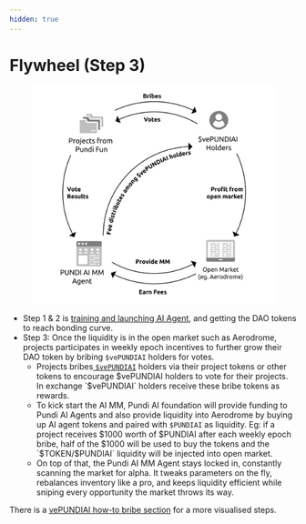 ```yaml
---
hidden: true
---
```


# Flywheel (Step 3)

<figure><img src="../.gitbook/assets/Drawing - 05-Cycle.png" alt=""><figcaption></figcaption></figure>

* Step 1 & 2 is [training and launching AI Agent](train-and-launch-step-1-and-2.md), and getting the DAO tokens to reach bonding curve.&#x20;
* Step 3: Once the liquidity is in the open market such as Aerodrome, projects participates in weekly epoch incentives to further grow their DAO token by bribing `$vePUNDIAI` holders for votes.
  * Projects bribes[ `$vePUNDIAI`](../token-economy-of-pundi-x-pundi-ai-and-pundi-aifx/vepundiai/) holders via their project tokens or other tokens to encourage $vePUNDIAI holders to vote for their projects. In exchange `$vePUNDIAI` holders receive these bribe tokens as rewards.&#x20;
  * To kick start the AI MM, Pundi AI foundation will provide funding to Pundi AI Agents and also provide liquidity into Aerodrome by buying up AI agent tokens and paired with `$PUNDIAI` as liquidity. Eg: if a project receives $1000 worth of $PUNDIAI after each weekly epoch bribe, half of the $1000 will be used to buy the tokens and the `$TOKEN/$PUNDIAI` liquidity will be injected into open market.&#x20;
  * On top of that, the Pundi AI MM Agent stays locked in, constantly scanning the market for alpha. It tweaks parameters on the fly, rebalances inventory like a pro, and keeps liquidity efficient while sniping every opportunity the market throws its way.

There is a [vePUNDIAI how-to bribe section](../token-economy-of-pundi-x-pundi-ai-and-pundi-aifx/vepundiai/how-to-bribe-with-vepundiai.md) for a more visualised steps.



